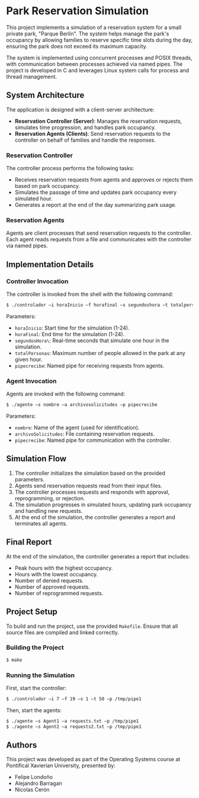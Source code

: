 # Park Reservation Simulation

This project implements a simulation of a reservation system for a small private park, "Parque Berlín". The system helps manage the park's occupancy by allowing families to reserve specific time slots during the day, ensuring the park does not exceed its maximum capacity.

The system is implemented using concurrent processes and POSIX threads, with communication between processes achieved via named pipes. The project is developed in C and leverages Linux system calls for process and thread management.

## System Architecture

The application is designed with a client-server architecture:

- **Reservation Controller (Server)**: Manages the reservation requests, simulates time progression, and handles park occupancy.
- **Reservation Agents (Clients)**: Send reservation requests to the controller on behalf of families and handle the responses.

### Reservation Controller

The controller process performs the following tasks:

- Receives reservation requests from agents and approves or rejects them based on park occupancy.
- Simulates the passage of time and updates park occupancy every simulated hour.
- Generates a report at the end of the day summarizing park usage.

### Reservation Agents

Agents are client processes that send reservation requests to the controller. Each agent reads requests from a file and communicates with the controller via named pipes.

## Implementation Details

### Controller Invocation

The controller is invoked from the shell with the following command:

```bash
$ ./controlador –i horaInicio –f horafinal –s segundoshora –t totalpersonas –p pipecrecibe
```

Parameters:
- `horaInicio`: Start time for the simulation (1-24).
- `horaFinal`: End time for the simulation (1-24).
- `segundosHora\`: Real-time seconds that simulate one hour in the simulation.
- `totalPersonas`: Maximum number of people allowed in the park at any given hour.
- `pipecrecibe`: Named pipe for receiving requests from agents.

### Agent Invocation

Agents are invoked with the following command:

```bash
$ ./agente –s nombre –a archivosolicitudes –p pipecrecibe
```

Parameters:
- `nombre`: Name of the agent (used for identification).
- `archivoSolicitudes`: File containing reservation requests.
- `pipecrecibe`: Named pipe for communication with the controller.

## Simulation Flow

1. The controller initializes the simulation based on the provided parameters.
2. Agents send reservation requests read from their input files.
3. The controller processes requests and responds with approval, reprogramming, or rejection.
4. The simulation progresses in simulated hours, updating park occupancy and handling new requests.
5. At the end of the simulation, the controller generates a report and terminates all agents.

## Final Report

At the end of the simulation, the controller generates a report that includes:
- Peak hours with the highest occupancy.
- Hours with the lowest occupancy.
- Number of denied requests.
- Number of approved requests.
- Number of reprogrammed requests.

## Project Setup

To build and run the project, use the provided `Makefile`. Ensure that all source files are compiled and linked correctly.

### Building the Project

```bash
$ make
```

### Running the Simulation

First, start the controller:

```bash
$ ./controlador –i 7 –f 19 –s 1 –t 50 –p /tmp/pipe1
```

Then, start the agents:

```bash
$ ./agente –s Agent1 –a requests.txt –p /tmp/pipe1
$ ./agente –s Agent2 –a requests2.txt –p /tmp/pipe1
```

## Authors

This project was developed as part of the Operating Systems course at Pontifical Xavierian University, presented by:

- Felipe Londoño
- Alejandro Barragan
- Nicolas Cerón

